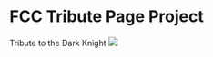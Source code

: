 # FCC Tribute Page Project
Tribute to the Dark Knight
![](https://deechao.github.io/tribute_page/images/image1.jpg)

